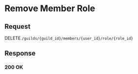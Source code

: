 # Remove Member Role

## Request
DELETE `/guilds/{guild_id}/members/{user_id}/role/{role_id}`

## Response
### 200 OK